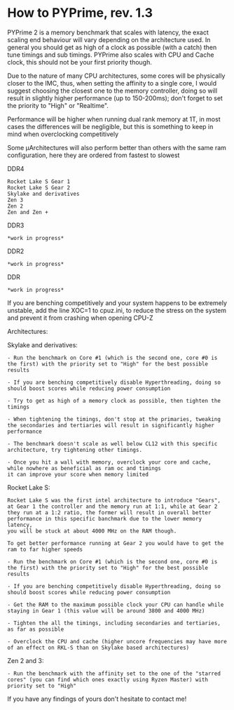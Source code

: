 # How to PYPrime, rev. 1.3

PYPrime 2 is a memory benchmark that scales with latency, the exact scaling end behaviour will vary depending on the architecture used.
In general you should get as high of a clock as possible (with a catch) then tune timings and sub timings.
PYPrime also scales with CPU and Cache clock, this should not be your first priority though.

Due to the nature of many CPU architectures, some cores will be physically closer to the IMC, thus, when setting the affinity to a single core, 
I would suggest choosing the closest one to the memory controller, doing so will result in slightly higher performance (up to 150-200ms); 
don't forget to set the priority to "High" or "Realtime".

Performance will be higher when running dual rank memory at 1T, in most cases the differences will be negligible, but this is something to keep in mind
when overclocking competitively

Some µArchitectures will also perform better than others with the same ram configuration, here they are ordered from fastest to slowest

DDR4

	Rocket Lake S Gear 1
	Rocket Lake S Gear 2
	Skylake and derivatives
	Zen 3
	Zen 2
	Zen and Zen +
	
DDR3

	*work in progress*

DDR2

	*work in progress*
	
DDR

	*work in progress*
	
	
If you are benching competitively and your system happens to be extremely unstable, add the line XOC=1 to cpuz.ini, to reduce the stress on the system
and prevent it from crashing when opening CPU-Z

Architectures:

Skylake and derivatives:
  	
	- Run the benchmark on Core #1 (which is the second one, core #0 is the first) with the priority set to "High" for the best possible results
	
	- If you are benching competitively disable Hyperthreading, doing so should boost scores while reducing power consumption
		
	- Try to get as high of a memory clock as possible, then tighten the timings
		
	- When tightening the timings, don't stop at the primaries, tweaking the secondaries and tertiaries will result in significantly higher performance
		
	- The benchmark doesn't scale as well below CL12 with this specific architecture, try tightening other timings.
		
	- Once you hit a wall with memory, overclock your core and cache, while nowhere as beneficial as ram oc and timings
	it can improve your score when memory limited
		
		
Rocket Lake S:
 		
	Rocket Lake S was the first intel architecture to introduce "Gears", at Gear 1 the controller and the memory run at 1:1, while at Gear 2
	they run at a 1:2 ratio, the former will result in overall better performance in this specific banchmark due to the lower memory latency,
	you will be stuck at about 4000 MHz on the RAM though.
	
	To get better performance running at Gear 2 you would have to get the ram to far higher speeds
		
	- Run the benchmark on Core #1 (which is the second one, core #0 is the first) with the priority set to "High" for the best possible results
	
	- If you are benching competitively disable Hyperthreading, doing so should boost scores while reducing power consumption
		
	- Get the RAM to the maximum possible clock your CPU can handle while staying in Gear 1 (this value will be around 3800 and 4000 MHz)
		
	- Tighten the all the timings, including secondaries and tertiaries, as far as possible
		
	- Overclock the CPU and cache (higher uncore frequencies may have more of an effect on RKL-S than on Skylake based architectures)
				
  Zen 2 and 3:
  
  	- Run the benchmark with the affinity set to the one of the "starred cores" (you can find which ones exactly using Ryzen Master) with priority set to "High"


If you have any findings of yours don't hesitate to contact me!
